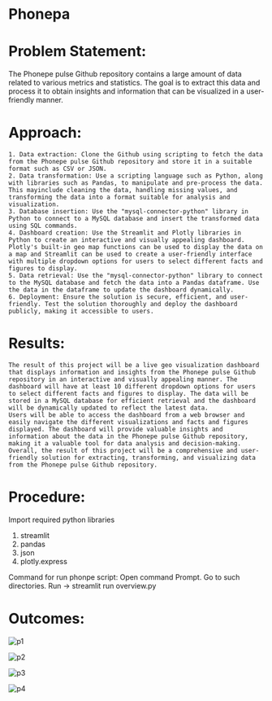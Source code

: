 # Phonepa

# Problem Statement:
  The Phonepe pulse Github repository contains a large amount of data related to various metrics and statistics. The goal is to extract this data and process it to obtain insights and information that can be visualized in a user-friendly manner.
  
# Approach:
    1. Data extraction: Clone the Github using scripting to fetch the data from the Phonepe pulse Github repository and store it in a suitable format such as CSV or JSON.
    2. Data transformation: Use a scripting language such as Python, along with libraries such as Pandas, to manipulate and pre-process the data. This mayinclude cleaning the data, handling missing values, and transforming the data into a format suitable for analysis and visualization.
    3. Database insertion: Use the "mysql-connector-python" library in Python to connect to a MySQL database and insert the transformed data using SQL commands.
    4. Dashboard creation: Use the Streamlit and Plotly libraries in Python to create an interactive and visually appealing dashboard. Plotly's built-in geo map functions can be used to display the data on a map and Streamlit can be used to create a user-friendly interface with multiple dropdown options for users to select different facts and figures to display.
    5. Data retrieval: Use the "mysql-connector-python" library to connect to the MySQL database and fetch the data into a Pandas dataframe. Use the data in the dataframe to update the dashboard dynamically.
    6. Deployment: Ensure the solution is secure, efficient, and user-friendly. Test the solution thoroughly and deploy the dashboard publicly, making it accessible to users.
    
# Results:
    The result of this project will be a live geo visualization dashboard that displays information and insights from the Phonepe pulse Github repository in an interactive and visually appealing manner. The dashboard will have at least 10 different dropdown options for users to select different facts and figures to display. The data will be stored in a MySQL database for efficient retrieval and the dashboard will be dynamically updated to reflect the latest data.
    Users will be able to access the dashboard from a web browser and easily navigate the different visualizations and facts and figures displayed. The dashboard will provide valuable insights and information about the data in the Phonepe pulse Github repository, making it a valuable tool for data analysis and decision-making.
    Overall, the result of this project will be a comprehensive and user-friendly solution for extracting, transforming, and visualizing data from the Phonepe pulse Github repository. 
    
# Procedure:

Import required python libraries 
  1. streamlit
  2. pandas
  3. json
  4. plotly.express
  
 Command for run phonpe script:
    Open command Prompt.
    Go to such directories.
    Run -> streamlit run overview.py
    
# Outcomes:

![p1](https://user-images.githubusercontent.com/107666598/218307951-86dbe8e6-483c-47f3-9e39-3b868da4132c.png)

![p2](https://user-images.githubusercontent.com/107666598/218307968-b49c8114-2e85-40e9-8160-2dae945b0d58.png)

![p3](https://user-images.githubusercontent.com/107666598/218307976-7ef9ed08-a679-491a-b0cd-4f26a100b10d.png)

![p4](https://user-images.githubusercontent.com/107666598/218307980-bda43c7f-62f1-4a14-8eee-9aef9ac01c20.png)
